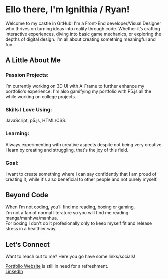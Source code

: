 # Ello there, I'm Ignithia / Ryan! 

Welcome to my castle in GitHub! I'm a Front-End developer/Visual Designer who thrives on turning ideas into reality through code. Whether it’s crafting interactive experiences, diving into basic game mechanics, or exploring the depths of digital design. I’m all about creating something meaningful and fun.
## A Little About Me

  ### Passion Projects: 
  I’m currently working on 3D UI with A-Frame to further enhance my portfolio's experience. I'm also gamifying my portfolio with P5.js all the while working on college projects.  
  ### Skills I Love Using: 
  JavaScript, p5.js, HTML/CSS.  
  ### Learning: 
  Always experimenting with creative aspects despite not being very creative. I learn by creating and struggling, that's the joy of this field.
  ### Goal:
  I want to create something where I can say confidently that I am proud of creating it, while it's also beneficial to other people and not purely myself.
## Beyond Code
When I’m not coding, you’ll find me reading, boxing or gaming.  
  I'm not a fan of normal literature so you will find me reading manga/manhwa/manhua.  
    For boxing I don't do it profesionally only to keep myself fit and release stress in a healthier way.

## Let’s Connect
Want to reach out to me? Here you go have some links/socials!

[Portfolio Website](https://www.ryanvdv-portfolio.be/) is still in need for a refreshment.  
  [LinkedIn](https://www.linkedin.com/in/ryan-van-de-vreken-983751222/)
